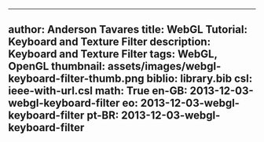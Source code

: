 ------------------------------
author: Anderson Tavares
title: WebGL Tutorial: Keyboard and Texture Filter
description: Keyboard and Texture Filter
tags: WebGL, OpenGL
thumbnail: assets/images/webgl-keyboard-filter-thumb.png
biblio: library.bib
csl: ieee-with-url.csl
math: True
en-GB: 2013-12-03-webgl-keyboard-filter
eo: 2013-12-03-webgl-keyboard-filter
pt-BR: 2013-12-03-webgl-keyboard-filter
------------------------------
